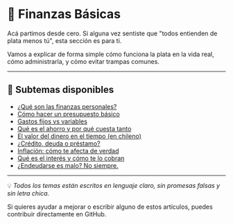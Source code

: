 # 🧠 Finanzas Básicas

Acá partimos desde cero. Si alguna vez sentiste que "todos entienden de plata menos tú", esta sección es para ti.

Vamos a explicar de forma simple cómo funciona la plata en la vida real, cómo administrarla, y cómo evitar trampas comunes.

---

## 🧩 Subtemas disponibles

- [¿Qué son las finanzas personales?](que-son-las-finanzas-personales.md)
- [Cómo hacer un presupuesto básico](como-hacer-un-presupuesto.md)
- [Gastos fijos vs variables](gastos-fijos-vs-variables.md)
- [Qué es el ahorro y por qué cuesta tanto](que-es-el-ahorro.md)
- [El valor del dinero en el tiempo (en chileno)](valor-del-dinero-en-el-tiempo.md)
- [¿Crédito, deuda o préstamo?](credito-deuda-prestamo.md)
- [Inflación: cómo te afecta de verdad](inflacion-como-te-afecta.md)
- [Qué es el interés y cómo te lo cobran](que-es-el-interes.md)
- [¿Endeudarse es malo? No siempre.](endeudarse-es-malo.md)

---

💡 *Todos los temas están escritos en lenguaje claro, sin promesas falsas y sin letra chica.*

Si quieres ayudar a mejorar o escribir alguno de estos artículos, puedes contribuir directamente en GitHub.
